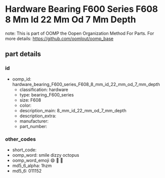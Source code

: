 # Hardware Bearing F600 Series F608 8 Mm Id 22 Mm Od 7 Mm Depth  

note: This is part of OOMP the Oopen Organization Method For Parts. For more details: https://github.com/oomlout/oomp_base

##  part details





### id
* oomp_id: hardware_bearing_F600_series_F608_8_mm_id_22_mm_od_7_mm_depth
  * classification: hardware
  * type: bearing_F600_series
  * size: F608
  * color: 
  * description_main: 8_mm_id_22_mm_od_7_mm_depth
  * description_extra: 
  * manufacturer: 
  * part_number: 

### other_codes
* short_code: 
* oomp_word: smile dizzy octopus
* oomp_word_emoji :smile: :dizzy: :octopus:
* md5_6_alpha: 1hzm
* md5_6: 011152